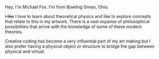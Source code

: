 Hey, I'm Michael Fox. I'm from Bowling Green, Ohio.

~~I like~~
I love to learn about theoretical physics and like to explore concepts 
that relate to this in my artwork. There is a vast expanse of 
philosophical possibilities that arrive with the knowledge of some of 
these modern theories.

Creative coding has become a very influential part of my art making but 
I also prefer having a physical object or structure to bridge the gap 
between physical and virtual.

